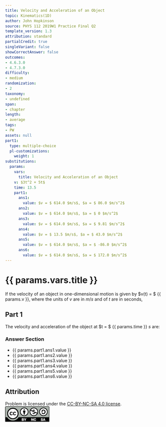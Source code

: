 ```yaml
---
title: Velocity and Acceleration of an Object
topic: Kinematics(1D)
author: John Hopkinson
source: PHYS 112 2019W1 Practice Final Q2
template_version: 1.3
attribution: standard
partialCredit: true
singleVariant: false
showCorrectAnswer: false
outcomes:
- 4.6.3.0
- 4.7.3.0
difficulty:
- medium
randomization:
- 2
taxonomy:
- undefined
span:
- chapter
length:
- average
tags:
- PW
assets: null
part1:
  type: multiple-choice
  pl-customizations:
    weight: 1
substitutions:
  params:
    vars:
      title: Velocity and Acceleration of an Object
    v: $3t^2 + 5t$
    time: 13.5
    part1:
      ans1:
        value: $v = $ 614.0 $m/s$, $a = $ 86.0 $m/s^2$
      ans2:
        value: $v = $ 614.0 $m/s$, $a = $ 0 $m/s^2$
      ans3:
        value: $v = $ 614.0 $m/s$, $a = $ 9.81 $m/s^2$
      ans4:
        value: $v = $ 13.5 $m/s$, $a = $ 43.0 $m/s^2$
      ans5:
        value: $v = $ 614.0 $m/s$, $a = $ -86.0 $m/s^2$
      ans6:
        value: $v = $ 614.0 $m/s$, $a = $ 172.0 $m/s^2$
---
```

# {{ params.vars.title }}
If the velocity of an object in one-dimensional motion is given by $v(t) = $ {{ params.v }}, where the units of $v$ are in $m/s$ and of $t$ are in seconds,

## Part 1

The velocity and acceleration of the object at $t = $ {{ params.time }} $s$ are:

### Answer Section

- {{ params.part1.ans1.value }}
- {{ params.part1.ans2.value }}
- {{ params.part1.ans3.value }}
- {{ params.part1.ans4.value }}
- {{ params.part1.ans5.value }}
- {{ params.part1.ans6.value }}

## Attribution

Problem is licensed under the [CC-BY-NC-SA 4.0 license](https://creativecommons.org/licenses/by-nc-sa/4.0/).<br> ![The Creative Commons 4.0 license requiring attribution-BY, non-commercial-NC, and share-alike-SA license.](https://raw.githubusercontent.com/firasm/bits/master/by-nc-sa.png)